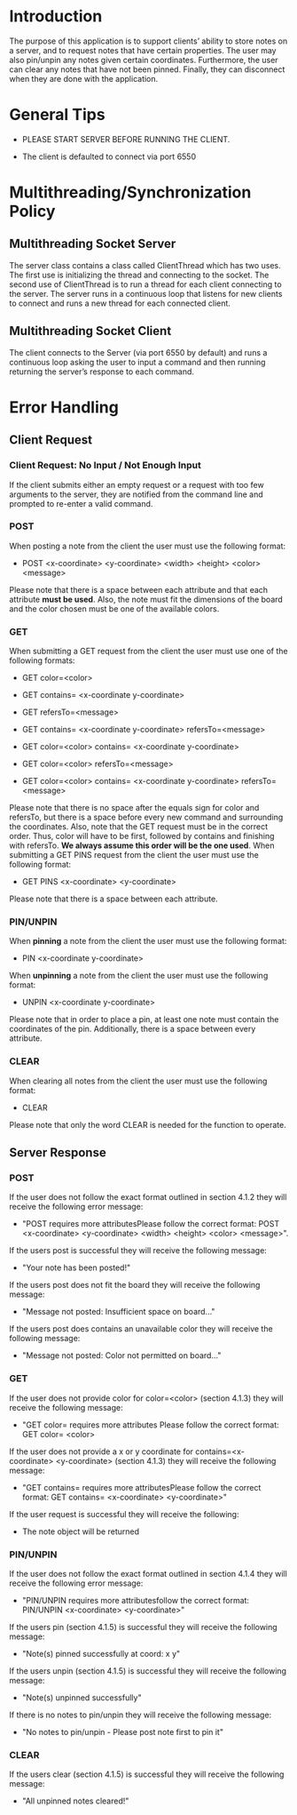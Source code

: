 Introduction
============

The purpose of this application is to support clients’ ability to store
notes on a server, and to request notes that have certain properties.
The user may also pin/unpin any notes given certain coordinates.
Furthermore, the user can clear any notes that have not been pinned.
Finally, they can disconnect when they are done with the application.

General Tips
============

-   PLEASE START SERVER BEFORE RUNNING THE CLIENT.

-   The client is defaulted to connect via port 6550

Multithreading/Synchronization Policy
=====================================

Multithreading Socket Server
----------------------------

The server class contains a class called ClientThread which has two
uses. The first use is initializing the thread and connecting to the
socket. The second use of ClientThread is to run a thread for each
client connecting to the server. The server runs in a continuous loop
that listens for new clients to connect and runs a new thread for each
connected client.

Multithreading Socket Client
----------------------------

The client connects to the Server (via port 6550 by default) and runs a
continuous loop asking the user to input a command and then running
returning the server’s response to each command.

Error Handling
==============

Client Request
--------------

### Client Request: No Input / Not Enough Input

If the client submits either an empty request or a request with too few
arguments to the server, they are notified from the command line and
prompted to re-enter a valid command.

### POST

When posting a note from the client the user must use the following
format:

-   POST &lt;x-coordinate&gt; &lt;y-coordinate&gt; &lt;width&gt;
    &lt;height&gt; &lt;color&gt; &lt;message&gt;

Please note that there is a space between each attribute and that each
attribute **must be used**. Also, the note must fit the dimensions of
the board and the color chosen must be one of the available colors.

### GET

When submitting a GET request from the client the user must use one of
the following formats:

-   GET color=&lt;color&gt;

-   GET contains= &lt;x-coordinate y-coordinate&gt;

-   GET refersTo=&lt;message&gt;

-   GET contains= &lt;x-coordinate y-coordinate&gt;
    refersTo=&lt;message&gt;

-   GET color=&lt;color&gt; contains= &lt;x-coordinate y-coordinate&gt;

-   GET color=&lt;color&gt; refersTo=&lt;message&gt;

-   GET color=&lt;color&gt; contains= &lt;x-coordinate y-coordinate&gt;
    refersTo=&lt;message&gt;

Please note that there is no space after the equals sign for color and
refersTo, but there is a space before every new command and surrounding
the coordinates. Also, note that the GET request must be in the correct
order. Thus, color will have to be first, followed by contains and
finishing with refersTo. **We always assume this order will be the one
used**. When submitting a GET PINS request from the client the user must
use the following format:

-   GET PINS &lt;x-coordinate&gt; &lt;y-coordinate&gt;

Please note that there is a space between each attribute.

### PIN/UNPIN

When **pinning** a note from the client the user must use the following
format:

-   PIN &lt;x-coordinate y-coordinate&gt;

When **unpinning** a note from the client the user must use the
following format:

-   UNPIN &lt;x-coordinate y-coordinate&gt;

Please note that in order to place a pin, at least one note must contain
the coordinates of the pin. Additionally, there is a space between every
attribute.

### CLEAR

When clearing all notes from the client the user must use the following
format:

-   CLEAR

Please note that only the word CLEAR is needed for the function to
operate.

Server Response
---------------

### POST

If the user does not follow the exact format outlined in section 4.1.2
they will receive the following error message:

-   "POST requires more attributesPlease follow the correct format: POST
    &lt;x-coordinate&gt; &lt;y-coordinate&gt; &lt;width&gt;
    &lt;height&gt; &lt;color&gt; &lt;message&gt;".

If the users post is successful they will receive the following message:

-   "Your note has been posted!"

If the users post does not fit the board they will receive the following
message:

-   "Message not posted: Insufficient space on board..."

If the users post does contains an unavailable color they will receive
the following message:

-   "Message not posted: Color not permitted on board..."

### GET

If the user does not provide color for color=&lt;color&gt; (section
4.1.3) they will receive the following message:

-   "GET color= requires more attributes Please follow the correct
    format: GET color= &lt;color&gt;

If the user does not provide a x or y coordinate for
contains=&lt;x-coordinate&gt; &lt;y-coordinate&gt; (section 4.1.3) they
will receive the following message:

-   "GET contains= requires more attributesPlease follow the correct
    format: GET contains= &lt;x-coordinate&gt; &lt;y-coordinate&gt;"

If the user request is successful they will receive the following:

-   The note object will be returned

### PIN/UNPIN

If the user does not follow the exact format outlined in section 4.1.4
they will receive the following error message:

-   "PIN/UNPIN requires more attributesfollow the correct format:
    PIN/UNPIN &lt;x-coordinate&gt; &lt;y-coordinate&gt;"

If the users pin (section 4.1.5) is successful they will receive the
following message:

-   "Note(s) pinned successfully at coord: x y"

If the users unpin (section 4.1.5) is successful they will receive the
following message:

-   "Note(s) unpinned successfully"

If there is no notes to pin/unpin they will receive the following
message:

-   "No notes to pin/unpin - Please post note first to pin it"

### CLEAR

If the users clear (section 4.1.5) is successful they will receive the
following message:

-   "All unpinned notes cleared!"
